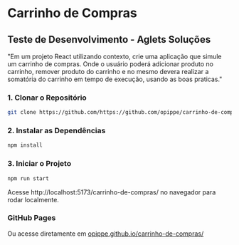 # Carrinho de Compras

## Teste de Desenvolvimento - Aglets Soluções

"Em um projeto React utilizando contexto, crie uma aplicação que simule um carrinho de 
compras. Onde o usuário poderá adicionar produto no carrinho, remover produto do carrinho e 
no mesmo devera realizar a somatória do carrinho em tempo de execução, usando as boas 
praticas."

### 1. Clonar o Repositório

```bash
git clone https://github.com/https://github.com/opippe/carrinho-de-compras.git
```

### 2. Instalar as Dependências
```bash
npm install
```

### 3. Iniciar o Projeto
```bash
npm run start
```

Acesse http://localhost:5173/carrinho-de-compras/ no navegador para rodar localmente.

### GitHub Pages
Ou acesse diretamente em [opippe.github.io/carrinho-de-compras/](https://opippe.github.io/carrinho-de-compras/)